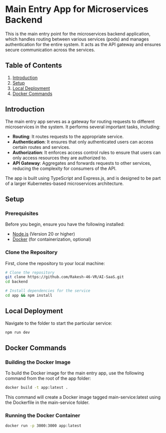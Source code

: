 # Main Entry App for Microservices Backend

This is the main entry point for the microservices backend application, which handles routing between various services (pods) and manages authentication for the entire system. It acts as the API gateway and ensures secure communication across the services.

## Table of Contents

1. [Introduction](#introduction)
2. [Setup](#setup)
3. [Local Deployment](#local-deployment)
4. [Docker Commands](#docker-commands)

## Introduction

The main entry app serves as a gateway for routing requests to different microservices in the system. It performs several important tasks, including:

- **Routing**: It routes requests to the appropriate service.
- **Authentication**: It ensures that only authenticated users can access certain routes and services.
- **Authorization**: It enforces access control rules to ensure that users can only access resources they are authorized to.
- **API Gateway**: Aggregates and forwards requests to other services, reducing the complexity for consumers of the API.

The app is built using TypeScript and Express.js, and is designed to be part of a larger Kubernetes-based microservices architecture.

## Setup

### Prerequisites

Before you begin, ensure you have the following installed:

- [Node.js](https://nodejs.org/) (Version 20 or higher)
- [Docker](https://www.docker.com/) (for containerization, optional)
### Clone the Repository

First, clone the repository to your local machine:

```bash
# Clone the repository
git clone https://github.com/Rakesh-46-VR/AI-SaaS.git
cd backend

# Install dependencies for the service
cd app && npm install
```

## Local Deployment
Navigate to the folder to start the particular service:

```bash
npm run dev
```

## Docker Commands

### Building the Docker Image

To build the Docker image for the main entry app, use the following command from the root of the app folder:

```bash
docker build -t app:latest .
```

This command will create a Docker image tagged main-service:latest using the Dockerfile in the main-service folder.

### Running the Docker Container
```bash
docker run -p 3000:3000 app:latest
```